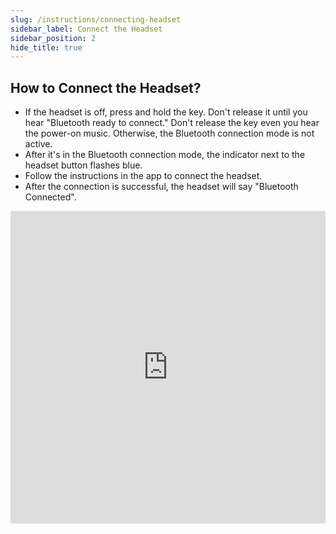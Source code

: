 ```yaml
---
slug: /instructions/connecting-headset
sidebar_label: Connect the Headset
sidebar_position: 2
hide_title: true
---
```

## How to Connect the Headset?
* If the headset is off, press and hold the key. Don't release it until you hear "Bluetooth ready to connect." Don't release the key even you hear the power-on music. Otherwise, the Bluetooth connection mode is not active.
* After it's in the Bluetooth connection mode, the indicator next to the headset button flashes blue.
* Follow the instructions in the app to connect the headset.
* After the connection is successful, the headset will say "Bluetooth Connected".

<iframe
    width="100%"
    height="500"
    src="https://www.youtube.com/embed/b0l279Oq_kA"
    frameborder="0"
    allow="accelerometer; autoplay; clipboard-write; encrypted-media; gyroscope; picture-in-picture"
    allowfullscreen
></iframe>
